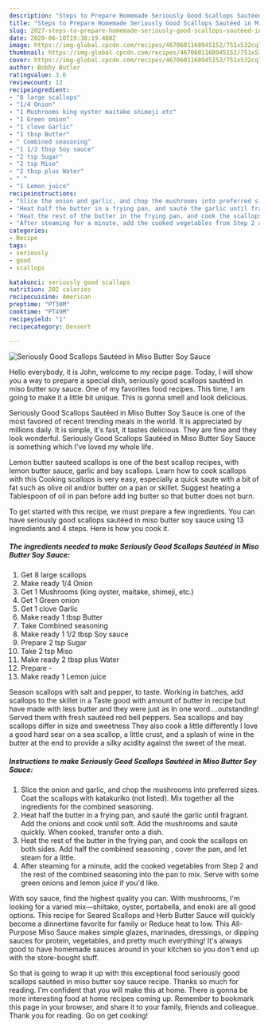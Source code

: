 ```yaml
---
description: "Steps to Prepare Homemade Seriously Good Scallops Sautéed in Miso Butter Soy Sauce"
title: "Steps to Prepare Homemade Seriously Good Scallops Sautéed in Miso Butter Soy Sauce"
slug: 2027-steps-to-prepare-homemade-seriously-good-scallops-sauteed-in-miso-butter-soy-sauce
date: 2020-06-10T19:38:19.480Z
image: https://img-global.cpcdn.com/recipes/4670601168945152/751x532cq70/seriously-good-scallops-sauteed-in-miso-butter-soy-sauce-recipe-main-photo.jpg
thumbnail: https://img-global.cpcdn.com/recipes/4670601168945152/751x532cq70/seriously-good-scallops-sauteed-in-miso-butter-soy-sauce-recipe-main-photo.jpg
cover: https://img-global.cpcdn.com/recipes/4670601168945152/751x532cq70/seriously-good-scallops-sauteed-in-miso-butter-soy-sauce-recipe-main-photo.jpg
author: Bobby Butler
ratingvalue: 3.6
reviewcount: 12
recipeingredient:
- "8 large scallops"
- "1/4 Onion"
- "1 Mushrooms king oyster maitake shimeji etc"
- "1 Green onion"
- "1 clove Garlic"
- "1 tbsp Butter"
- " Combined seasoning"
- "1 1/2 tbsp Soy sauce"
- "2 tsp Sugar"
- "2 tsp Miso"
- "2 tbsp plus Water"
- " "
- "1 Lemon juice"
recipeinstructions:
- "Slice the onion and garlic, and chop the mushrooms into preferred sizes. Coat the scallops with katakuriko (not listed). Mix together all the ingredients for the combined seasoning."
- "Heat half the butter in a frying pan, and sauté the garlic until fragrant. Add the onions and cook until soft. Add the mushrooms and sauté quickly. When cooked, transfer onto a dish."
- "Heat the rest of the butter in the frying pan, and cook the scallops on both sides. Add half the combined seasoning , cover the pan, and let steam for a little."
- "After steaming for a minute, add the cooked vegetables from Step 2 and the rest of the combined seasoning into the pan to mix. Serve with some green onions and lemon juice if you&#39;d like."
categories:
- Recipe
tags:
- seriously
- good
- scallops

katakunci: seriously good scallops 
nutrition: 202 calories
recipecuisine: American
preptime: "PT30M"
cooktime: "PT49M"
recipeyield: "1"
recipecategory: Dessert

---
```



![Seriously Good Scallops Sautéed in Miso Butter Soy Sauce](https://img-global.cpcdn.com/recipes/4670601168945152/751x532cq70/seriously-good-scallops-sauteed-in-miso-butter-soy-sauce-recipe-main-photo.jpg)

Hello everybody, it is John, welcome to my recipe page. Today, I will show you a way to prepare a special dish, seriously good scallops sautéed in miso butter soy sauce. One of my favorites food recipes. This time, I am going to make it a little bit unique. This is gonna smell and look delicious.

Seriously Good Scallops Sautéed in Miso Butter Soy Sauce is one of the most favored of recent trending meals in the world. It is appreciated by millions daily. It is simple, it's fast, it tastes delicious. They are fine and they look wonderful. Seriously Good Scallops Sautéed in Miso Butter Soy Sauce is something which I've loved my whole life.

Lemon butter sauteed scallops is one of the best scallop recipes, with lemon butter sauce, garlic and bay scallops. Learn how to cook scallops with this Cooking scallops is very easy, especially a quick saute with a bit of fat such as olive oil and/or butter on a pan or skillet. Suggest heating a Tablespoon of oil in pan before add ing butter so that butter does not burn.


To get started with this recipe, we must prepare a few ingredients. You can have seriously good scallops sautéed in miso butter soy sauce using 13 ingredients and 4 steps. Here is how you cook it.

<!--inarticleads1-->

##### The ingredients needed to make Seriously Good Scallops Sautéed in Miso Butter Soy Sauce:

1. Get 8 large scallops
1. Make ready 1/4 Onion
1. Get 1 Mushrooms (king oyster, maitake, shimeji, etc.)
1. Get 1 Green onion
1. Get 1 clove Garlic
1. Make ready 1 tbsp Butter
1. Take  Combined seasoning
1. Make ready 1 1/2 tbsp Soy sauce
1. Prepare 2 tsp Sugar
1. Take 2 tsp Miso
1. Make ready 2 tbsp plus Water
1. Prepare  -
1. Make ready 1 Lemon juice


Season scallops with salt and pepper, to taste. Working in batches, add scallops to the skillet in a Taste good with amount of butter in recipe but have made with less butter and they were just as In one word….outstanding! Served them with fresh sautéed red bell peppers. Sea scallops and bay scallops differ in size and sweetness They also cook a little differently I love a good hard sear on a sea scallop, a little crust, and a splash of wine in the butter at the end to provide a silky acidity against the sweet of the meat. 

<!--inarticleads2-->

##### Instructions to make Seriously Good Scallops Sautéed in Miso Butter Soy Sauce:

1. Slice the onion and garlic, and chop the mushrooms into preferred sizes. Coat the scallops with katakuriko (not listed). Mix together all the ingredients for the combined seasoning.
1. Heat half the butter in a frying pan, and sauté the garlic until fragrant. Add the onions and cook until soft. Add the mushrooms and sauté quickly. When cooked, transfer onto a dish.
1. Heat the rest of the butter in the frying pan, and cook the scallops on both sides. Add half the combined seasoning , cover the pan, and let steam for a little.
1. After steaming for a minute, add the cooked vegetables from Step 2 and the rest of the combined seasoning into the pan to mix. Serve with some green onions and lemon juice if you&#39;d like.


With soy sauce, find the highest quality you can. With mushrooms, I&#39;m looking for a varied mix—shiitake, oyster, portabella, and enoki are all good options. This recipe for Seared Scallops and Herb Butter Sauce will quickly become a dinnertime favorite for family or Reduce heat to low. This All-Purpose Miso Sauce makes simple glazes, marinades, dressings, or dipping sauces for protein, vegetables, and pretty much everything! It&#39;s always good to have homemade sauces around in your kitchen so you don&#39;t end up with the store-bought stuff. 

So that is going to wrap it up with this exceptional food seriously good scallops sautéed in miso butter soy sauce recipe. Thanks so much for reading. I'm confident that you will make this at home. There is gonna be more interesting food at home recipes coming up. Remember to bookmark this page in your browser, and share it to your family, friends and colleague. Thank you for reading. Go on get cooking!
